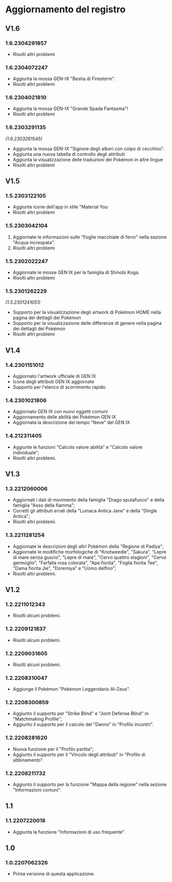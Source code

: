 # Aggiornamento del registro

## V1.6
### 1.6.2304291857
- Risolti altri problemi
### 1.6.2304072247
- Aggiunta la mossa GEN-IX "Bestia di Firestorm".
- Risolti altri problemi
### 1.6.2304021810
- Aggiunta la mossa GEN-IX "Grande Spada Fantasma"!
- Risolti altri problemi
### 1.6.2303291135
_(1.6.2303261545)_
- Aggiunta la mossa GEN-IX "Signore degli alberi con colpo di cecchino".
- Aggiunta una nuova tabella di controllo degli attributi
- Aggiunta la visualizzazione delle traduzioni dei Pokémon in altre lingue
- Risolti altri problemi

## V1.5

### 1.5.2303122105
- Aggiunte icone dell'app in stile "Material You
- Risolti altri problemi

### 1.5.2303042104
1. Aggiornate le informazioni sulle "Foglie macchiate di ferro" nella sezione "Acqua increspata".
2. Risolti altri problemi
### 1.5.2302022247
- Aggiornate le mosse GEN IX per la famiglia di Shinobi Koga.
- Risolti altri problemi
### 1.5.2301262229
_(1.5.2301241051)_
- Supporto per la visualizzazione degli artwork di Pokémon HOME nella pagina dei dettagli dei Pokémon
- Supporto per la visualizzazione delle differenze di genere nella pagina dei dettagli dei Pokémon
- Risolti altri problemi
## V1.4
### 1.4.2301151012
- Aggiornato l'artwork ufficiale di GEN IX
- Icone degli attributi GEN IX aggiornate
- Supporto per l'elenco di scorrimento rapido
### 1.4.2301021806
- Aggiornato GEN IX con nuovi oggetti comuni
- Aggiornamento delle abilità dei Pokémon GEN IX
- Aggiornata la descrizione del tempo "Neve" del GEN IX
### 1.4.212311405
- Aggiunte le funzioni "Calcolo valore abilità" e "Calcolo valore individuale";
- Risolti altri problemi.
## V1.3
### 1.3.2212060006
- Aggiornati i dati di movimento della famiglia "Drago sputafuoco" e della famiglia "Asso della fiamma";
- Corretti gli attributi errati della "Lumaca Antica Jane" e della "Dingle Antica";
- Risolti altri problemi.
### 1.3.2211281254
- Aggiornate le descrizioni degli altri Pokémon della "Regione di Padiya";
- Aggiornate le modifiche morfologiche di "Knotweedle", "Sakura", "Lepre di mare senza guscio", "Lepre di mare", "Cervo quattro stagioni", "Cervo germoglio", "Farfalla rosa colorata", "Ape fiorita", "Foglia fiorita Tee", "Dama fiorita Jie", "Doremiya" e "Uomo delfino";
- Risolti altri problemi.
## V1.2
### 1.2.2211012343
- Risolti alcuni problemi.
### 1.2.2209121837
- Risolti alcuni problemi.
### 1.2.2209031605
- Risolti alcuni problemi.
### 1.2.2208310047
- Aggiunge il Pokémon "Pokémon Leggendario Al-Zeus".
### 1.2.2208300859
- Aggiunto il supporto per "Strike Blind" e "Joint Defense Blind" in "Matchmaking Profile";
- Aggiunto il supporto per il calcolo del "Danno" in "Profilo incontri".
### 1.2.2208281620 
- Nuova funzione per il "Profilo partita";
- Aggiunto il supporto per il "Vincolo degli attributi" in "Profilo di abbinamento".
### 1.2.2208211732
- Aggiunto il supporto per la funzione "Mappa della regione" nella sezione "Informazioni comuni".
## 1.1
### 1.1.2207220018
- Aggiunta la funzione "Informazioni di uso frequente".
## 1.0
### 1.0.2207062326
- Prima versione di questa applicazione.